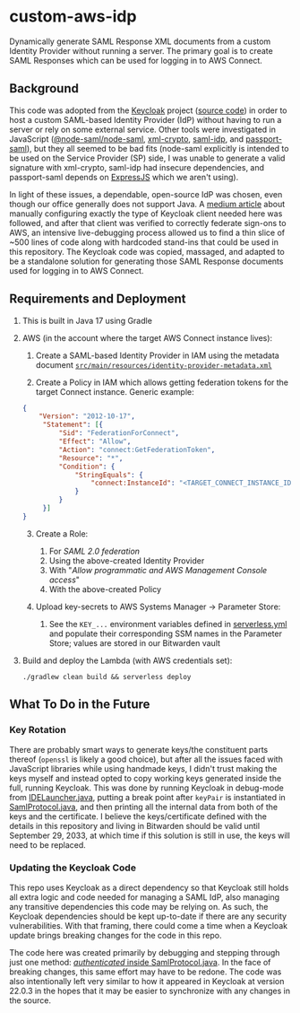 # custom-aws-idp

Dynamically generate SAML Response XML documents from a custom Identity Provider
without running a server. The primary goal is to create SAML Responses which can
be used for logging in to AWS Connect.

## Background

This code was adopted from the [Keycloak](https://www.keycloak.org/) project
([source code](https://github.com/keycloak/keycloak)) in order to host a custom
SAML-based Identity Provider (IdP) without having to run a server or rely on
some external service. Other tools were investigated in JavaScript 
([@node-saml/node-saml](https://github.com/node-saml/node-saml/),
[xml-crypto](https://github.com/node-saml/xml-crypto/),
[saml-idp](https://github.com/mcguinness/saml-idp), and
[passport-saml](http://www.passportjs.org/packages/passport-saml/)), but they
all seemed to be bad fits (node-saml explicitly is intended to be used on the
Service Provider (SP) side, I was unable to generate a valid signature with
xml-crypto, saml-idp had insecure dependencies, and passport-saml depends on
[ExpressJS](https://expressjs.com/) which we aren't using).

In light of these issues, a dependable, open-source IdP was chosen, even though
our office generally does not support Java. A 
[medium article](https://neuw.medium.com/aws-connect-saml-based-identity-provider-using-keycloak-9b3e6d0111e6)
about manually configuring exactly the type of Keycloak client needed here was
followed, and after that client was verified to correctly federate sign-ons to
AWS, an intensive live-debugging process allowed us to find a thin slice of ~500
lines of code along with hardcoded stand-ins that could be used in this
repository. The Keycloak code was copied, massaged, and adapted to be a
standalone solution for generating those SAML Response documents used for
logging in to AWS Connect.

## Requirements and Deployment

1. This is built in Java 17 using Gradle

2. AWS (in the account where the target AWS Connect instance lives):
   1. Create a SAML-based Identity Provider in IAM using the metadata document
      [`src/main/resources/identity-provider-metadata.xml`](src/main/resources/identity-provider-metadata.xml)

   2. Create a Policy in IAM which allows getting federation tokens for the
      target Connect instance. Generic example:
   ```json
   {
       "Version": "2012-10-17",
        "Statement": [{
            "Sid": "FederationForConnect",
            "Effect": "Allow",
            "Action": "connect:GetFederationToken",
            "Resource": "*",
            "Condition": {
                "StringEquals": {
                    "connect:InstanceId": "<TARGET_CONNECT_INSTANCE_ID>"
                }
            }
        }]
   }
   ```

   3. Create a Role:
      1. For _SAML 2.0 federation_
      2. Using the above-created Identity Provider
      3. With "_Allow programmatic and AWS Management Console access_"
      4. With the above-created Policy

   4. Upload key-secrets to AWS Systems Manager -> Parameter Store:
      1. See the `KEY_...` environment variables defined in
         [serverless.yml](serverless.yml) and populate their corresponding SSM
         names in the Parameter Store; values are stored in our Bitwarden vault

3. Build and deploy the Lambda (with AWS credentials set):
   ```commandline
   ./gradlew clean build && serverless deploy
   ```

## What To Do in the Future

### Key Rotation

There are probably smart ways to generate keys/the constituent parts thereof
(`openssl` is likely a good choice), but after all the issues faced with
JavaScript libraries while using handmade keys, I didn't trust making the keys
myself and instead opted to copy working keys generated inside the full, running
Keycloak. This was done by running Keycloak in debug-mode from
[IDELauncher.java](https://github.com/keycloak/keycloak/blob/074e85b4b6b200d0554c07aba8ea1221ba79aab6/quarkus/server/src/main/java/org/keycloak/quarkus/_private/IDELauncher.java),
putting a break point after `keyPair` is instantiated in
[SamlProtocol.java](https://github.com/keycloak/keycloak/blob/074e85b4b6b200d0554c07aba8ea1221ba79aab6/services/src/main/java/org/keycloak/protocol/saml/SamlProtocol.java#L480),
and then printing all the internal data from both of the keys and the
certificate. I believe the keys/certificate defined with the details in this
repository and living in Bitwarden should be valid until September 29, 2033, at
which time if this solution is still in use, the keys will need to be replaced.

### Updating the Keycloak Code

This repo uses Keycloak as a direct dependency so that Keycloak still holds
all extra logic and code needed for managing a SAML IdP, also managing any
transitive dependencies this code may be relying on. As such, the Keycloak
dependencies should be kept up-to-date if there are any security
vulnerabilities. With that framing, there could come a time when a Keycloak
update brings breaking changes for the code in this repo.

The code here was created primarily by debugging and stepping through just one
method:
[_authenticated_ inside SamlProtocol.java](https://github.com/keycloak/keycloak/blob/074e85b4b6b200d0554c07aba8ea1221ba79aab6/services/src/main/java/org/keycloak/protocol/saml/SamlProtocol.java#L423).
In the face of breaking changes, this same effort may have to be redone. The
code was also intentionally left very similar to how it appeared in Keycloak at
version 22.0.3 in the hopes that it may be easier to synchronize with any
changes in the source.
